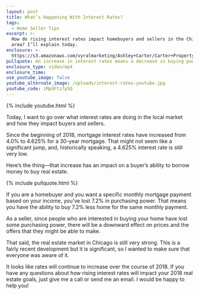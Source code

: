 ```yaml
---
layout: post
title: What’s Happening With Interest Rates?
tags:
  - Home Seller Tips
excerpt: >-
  How do rising interest rates impact homebuyers and sellers in the Chicago
  area? I’ll explain today.
enclosure: >-
  https://s3.amazonaws.com/vyralmarketing/Ashley+Carter/Carter+Property+Group-+Whats+Happening+With+Interest+Rates%253F.mp4
pullquote: An increase in interest rates means a decrease in buying power.
enclosure_type: video/mp4
enclosure_time:
use_youtube_image: false
youtube_alternate_image: /uploads/interest-rates-youtube.jpg
youtube_code: iMpGFtifp5Q
---
```


{% include youtube.html %}

Today, I want to go over what interest rates are doing in the local market and how they impact buyers and sellers.

Since the beginning of 2018, mortgage interest rates have increased from 4.0% to 4.625% for a 30-year mortgage. That might not seem like a significant jump, and, historically speaking, a 4.625% interest rate is still very low.

Here’s the thing—that increase has an impact on a buyer’s ability to borrow money to buy real estate.

{% include pullquote.html %}

If you are a homebuyer and you want a specific monthly mortgage payment based on your income, you’ve lost 7.2% in purchasing power. That means you have the ability to buy 7.2% less home for the same monthly payment.

As a seller, since people who are interested in buying your home have lost some purchasing power, there will be a downward effect on prices and the offers that they might be able to make.

That said, the real estate market in Chicago is still very strong. This is a fairly recent development but it is significant, so I wanted to make sure that everyone was aware of it.

It looks like rates will continue to increase over the course of 2018. If you have any questions about how rising interest rates will impact your 2018 real estate goals, just give me a call or send me an email. I would be happy to help you!